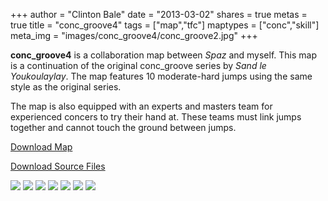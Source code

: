+++
author = "Clinton Bale"
date = "2013-03-02"
shares = true
metas = true
title = "conc_groove4"
tags = ["map","tfc"]
maptypes = ["conc","skill"]
meta_img = "images/conc_groove4/conc_groove2.jpg"
+++

**conc_groove4** is a collaboration map between *Spaz* and myself. This map is a continuation of the original conc\_groove series by *Sand le Youkoulaylay*. The map features 10 moderate-hard jumps using the same style as the original series.

The map is also equipped with an experts and masters team for experienced concers to try their hand at. These teams must link jumps together and cannot touch the ground between jumps.

[Download Map](/assets/conc_groove4/conc_groove4.rar)

[Download Source Files](/assets/conc_groove4/conc_groove4_source.zip)

[![](/images/conc_groove4/conc_groove2.jpg)](/images/conc_groove4/conc_groove2.jpg)
[![](/images/conc_groove4/conc_groove1.jpg)](/images/conc_groove4/conc_groove1.jpg)
[![](/images/conc_groove4/conc_groove3.jpg)](/images/conc_groove4/conc_groove3.jpg)
[![](/images/conc_groove4/conc_groove4.jpg)](/images/conc_groove4/conc_groove4.jpg)
[![](/images/conc_groove4/conc_groove5.jpg)](/images/conc_groove4/conc_groove5.jpg)
[![](/images/conc_groove4/conc_groove6.jpg)](/images/conc_groove4/conc_groove6.jpg)
[![](/images/conc_groove4/conc_groove7.jpg)](/images/conc_groove4/conc_groove7.jpg)
